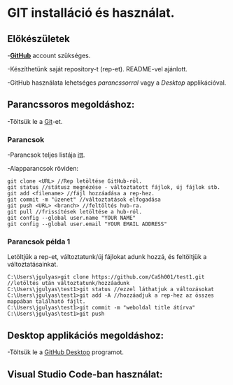 # GIT installáció és használat.

## Előkészületek

-[**GitHub**](https://github.com/) account szükséges.

-Készíthetünk saját repository-t (rep-et). README-vel ajánlott.

-GitHub használata lehetséges _parancssorral_ vagy a _Desktop_ applikációval.


## Parancssoros megoldáshoz:
-Töltsük le a [Git](https://git-scm.com/download/win)-et.

### Parancsok

-Parancsok teljes listája [itt](https://confluence.atlassian.com/bitbucketserver/basic-git-commands-776639767.html).

-Alapparancsok röviden:

```
git clone <URL> //Rep letöltése GitHub-ról.
git status //státusz megnézése - változtatott fájlok, új fájlok stb.
git add <filename> //fájl hozzáadása a rep-hez.
git commit -m "üzenet" //változtatások elfogadása
git push <URL> <branch> //feltöltés hub-ra.
git pull //frissítések letöltése a hub-ról.
git config --global user.name "YOUR NAME"
git config --global user.email "YOUR EMAIL ADDRESS"

```






### Parancsok példa 1

Letöltjük a rep-et, változtatunk/új fájlokat adunk hozzá, és feltöltjük a változtatásainkat.
```
C:\Users\jgulyas>git clone https://github.com/CaSh001/test1.git //letöltés után változtatunk/hozzáadunk
C:\Users\jgulyas\test1>git status //ezzel láthatjuk a változásokat
C:\Users\jgulyas\test1>git add -A //hozzáadjuk a rep-hez az összes mappában található fájlt.
C:\Users\jgulyas\test1>git commit -m "weboldal title átírva"
C:\Users\jgulyas\test1>git push
```


## Desktop applikációs megoldáshoz:

-Töltsük le a [GitHub Desktop](https://desktop.github.com/) programot.


## Visual Studio Code-ban használat:
